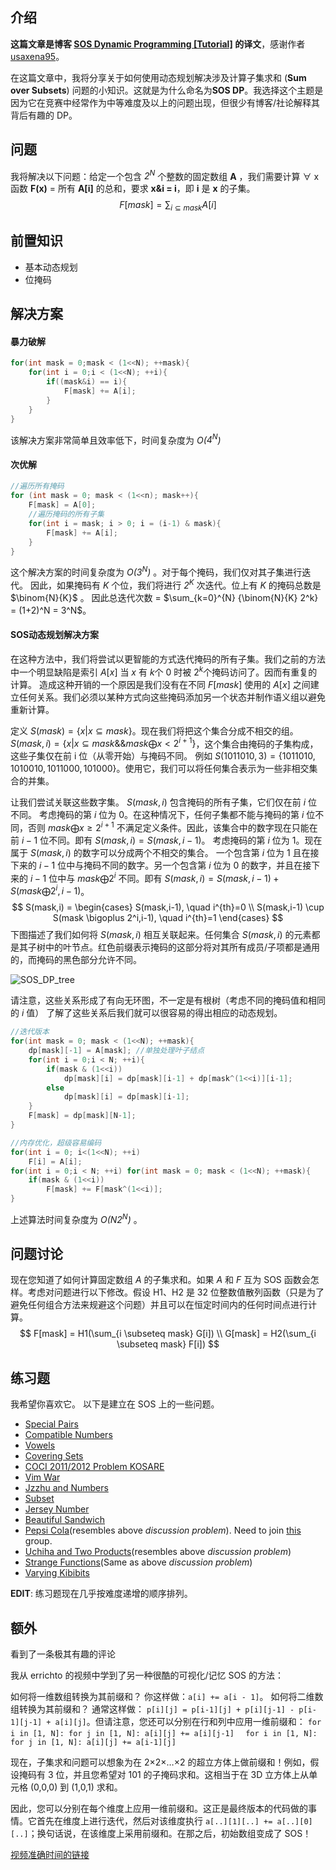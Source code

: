 ## 介绍

**这篇文章是博客 [SOS Dynamic Programming [Tutorial]](https://codeforces.com/blog/entry/45223) 的译文**，感谢作者[usaxena95](https://codeforces.com/profile/usaxena95)。

在这篇文章中，我将分享关于如何使用动态规划解决涉及计算子集求和 (**Sum over Subsets**) 问题的小知识。这就是为什么命名为**SOS DP**。我选择这个主题是因为它在竞赛中经常作为中等难度及以上的问题出现，但很少有博客/社论解释其背后有趣的 DP。

## 问题

我将解决以下问题：给定一个包含 *$2^N$* 个整数的固定数组 **A** ，我们需要计算 ∀ x 函数 **F(x)** = 所有 **A[i]** 的总和，要求 **x&i = i**，即 **i** 是 **x** 的子集。
$$
F[mask] = \sum_{i \subseteq mask} A[i]
$$

## 前置知识

- 基本动态规划
- 位掩码

## 解决方案

#### 暴力破解

```c
for(int mask = 0;mask < (1<<N); ++mask){
	for(int i = 0;i < (1<<N); ++i){
		if((mask&i) == i){
			F[mask] += A[i];
		}
	}
}
```

该解决方案非常简单且效率低下，时间复杂度为 *O($4^N$)*

#### 次优解

```c
//遍历所有掩码
for (int mask = 0; mask < (1<<n); mask++){
	F[mask] = A[0];
    //遍历掩码的所有子集
    for(int i = mask; i > 0; i = (i-1) & mask){
    	F[mask] += A[i];
    }
}
```

这个解决方案的时间复杂度为 *O($3^N$)* 。对于每个掩码，我们仅对其子集进行迭代。 因此，如果掩码有 *K* 个位，我们将进行 *$2^K$* 次迭代。位上有 *K* 的掩码总数是 $\binom{N}{K}$ 。 因此总迭代次数 = $\sum_{k=0}^{N} {\binom{N}{K} 2^k} = (1+2)^N = 3^N$。

#### SOS动态规划解决方案

在这种方法中，我们将尝试以更智能的方式迭代掩码的所有子集。我们之前的方法中一个明显缺陷是索引 $A[x]$  当 $x$ 有 $k$个 0 时被 $2^k$个掩码访问了。因而有重复的计算。
造成这种开销的一个原因是我们没有在不同 $F[mask]$ 使用的 $A[x]$ 之间建立任何关系。我们必须以某种方式向这些掩码添加另一个状态并制作语义组以避免重新计算。

定义 $S(mask) = \{x | x \subseteq mask \}$。现在我们将把这个集合分成不相交的组。
$S(mask,i) = \{ x | x \subseteq mask \&\& mask \bigoplus x \lt 2^{i+1} \}$，这个集合由掩码的子集构成，这些子集仅在前 i 位（从零开始）与掩码不同。
例如 $S(1011010,3) = \{1011010,1010010,1011000,101000\}$。使用它，我们可以将任何集合表示为一些非相交集合的并集。

让我们尝试关联这些数字集。 $S(mask, i)$ 包含掩码的所有子集，它们仅在前 $i$ 位不同。
考虑掩码的第 $i$ 位为 0。在这种情况下，任何子集都不能与掩码的第 $i$ 位不同，否则 $mask \bigoplus x \ge 2^{i+1}$ 不满足定义条件。因此，该集合中的数字现在只能在前 $i-1$ 位不同。即有 $S(mask,i) = S(mask,i-1)$。
考虑掩码的第 $i$ 位为 1。现在属于 $S(mask, i)$ 的数字可以分成两个不相交的集合。 一个包含第 $i$ 位为 1 且在接下来的 $i-1$ 位中与掩码不同的数字。另一个包含第 $i$ 位为 0 的数字，并且在接下来的 $i-1$ 位中与 $mask \bigoplus 2^i$ 不同。即有 $S(mask,i) = S(mask,i-1) + S(mask \bigoplus 2^i,i-1)$。
$$
S(mask,i) =
\begin{cases}
S(mask,i-1), \quad i^{th}=0 \\
S(mask,i-1) \cup S(mask \bigoplus 2^i,i-1), \quad i^{th}=1
\end{cases}
$$
下图描述了我们如何将 $S(mask,i)$ 相互关联起来。任何集合 $S(mask,i)$ 的元素都是其子树中的叶节点。红色前缀表示掩码的这部分将对其所有成员/子项都是通用的，而掩码的黑色部分允许不同。

![SOS_DP_tree](https://cdn.jsdelivr.net/gh/kid-1412-ll/blog-imgbed@master/img/20221226104350.png)

请注意，这些关系形成了有向无环图，不一定是有根树（考虑不同的掩码值和相同的 $i$ 值）
了解了这些关系后我们就可以很容易的得出相应的动态规划。

```c
//迭代版本
for(int mask = 0; mask < (1<<N); ++mask){
	dp[mask][-1] = A[mask];	//单独处理叶子结点
	for(int i = 0;i < N; ++i){
		if(mask & (1<<i))
			dp[mask][i] = dp[mask][i-1] + dp[mask^(1<<i)][i-1];
		else
			dp[mask][i] = dp[mask][i-1];
	}
	F[mask] = dp[mask][N-1];
}
```

```c
//内存优化，超级容易编码
for(int i = 0; i<(1<<N); ++i)
	F[i] = A[i];
for(int i = 0;i < N; ++i) for(int mask = 0; mask < (1<<N); ++mask){
	if(mask & (1<<i))
		F[mask] += F[mask^(1<<i)];
}
```

上述算法时间复杂度为 *O($N2^N$)* 。

## 问题讨论

现在您知道了如何计算固定数组 $A$ 的子集求和。如果 $A$ 和 $F$ 互为 SOS 函数会怎样。考虑对问题进行以下修改。假设 H1、H2 是 32 位整数值散列函数（只是为了避免任何组合方法来规避这个问题）并且可以在恒定时间内的任何时间点进行计算。
$$
F[mask] = H1(\sum_{i \subseteq mask} G[i]) \\
G[mask] = H2(\sum_{i \subseteq mask} F[i])
$$

## 练习题

我希望你喜欢它。 以下是建立在 SOS 上的一些问题。

- [Special Pairs](https://www.hackerearth.com/problem/algorithm/special-pairs-7/?utm_source=header&utm_medium=search&utm_campaign=he-search)
- [Compatible Numbers](https://codeforces.com/contest/165/problem/E)
- [Vowels](https://codeforces.com/contest/383/problem/E)
- [Covering Sets](https://www.codechef.com/problems/COVERING)
- [COCI 2011/2012 Problem KOSARE](http://hsin.hr/coci/archive/2011_2012/contest6_tasks.pdf)
- [Vim War](https://www.hackerrank.com/contests/w16/challenges/vim-war)
- [Jzzhu and Numbers](https://codeforces.com/problemset/problem/449/D)
- [Subset](https://www.hackerrank.com/contests/countercode/challenges/subset)
- [Jersey Number](https://icpcarchive.ecs.baylor.edu/index.php?option=com_onlinejudge&Itemid=8&category=635&page=show_problem&problem=4997)
- [Beautiful Sandwich](https://www.codechef.com/SNFL16MR/problems/BEAUTY)
- [Pepsi Cola](https://codeforces.com/group/qcIqFPYhVr/contest/203881/problem/K)(resembles above *discussion problem*). Need to join [this](https://codeforces.com/group/qcIqFPYhVr/join) group.
- [Uchiha and Two Products](https://www.hackerearth.com/problem/algorithm/uchiha-brothers-and-two-products-circuit/)(resembles above *discussion problem*)
- [Strange Functions](https://www.codechef.com/IPC15P2B/problems/STR_FUNC)(Same as above *discussion problem*)
- [Varying Kibibits](https://codeforces.com/contest/800/problem/D)

**EDIT**: 练习题现在几乎按难度递增的顺序排列。

## 额外

看到了一条极其有趣的评论

我从 errichto 的视频中学到了另一种很酷的可视化/记忆 SOS 的方法：

如何将一维数组转换为其前缀和？ 你这样做：`a[i] += a[i - 1]`。
如何将二维数组转换为其前缀和？ 通常这样做： `p[i][j] = p[i-1][j] + p[i][j-1] - p[i-1][j-1] + a[i][j]`。但请注意，您还可以分别在行和列中应用一维前缀和：
`for i in [1, N]: for j in [1, N]: a[i][j] += a[i][j-1]  `
`for i in [1, N]: for j in [1, N]: a[i][j] += a[i-1][j]`

现在，子集求和问题可以想象为在 2×2×…×2 的超立方体上做前缀和！例如，假设掩码有 3 位，并且您希望对 101 的子掩码求和。这相当于在 3D 立方体上从单元格 (0,0,0) 到 (1,0,1) 求和。

因此，您可以分别在每个维度上应用一维前缀和。这正是最终版本的代码做的事情。它首先在维度上进行迭代，然后对该维度执行 `a[..][1][..] += a[..][0][..]`；换句话说，在该维度上采用前缀和。在那之后，初始数组变成了 SOS！

[视频准确时间的链接](https://youtu.be/Lpvsd8WpbWc?t=311)


